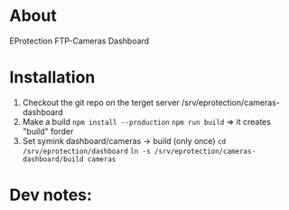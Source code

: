 # About
EProtection FTP-Cameras Dashboard

# Installation
1. Checkout the git repo on the terget server /srv/eprotection/cameras-dashboard
2. Make a build 
    `npm install --production`
    `npm run build` => it creates "build" forder
3. Set symink dashboard/cameras -> build  (only once)
    `cd /srv/eprotection/dashboard`
    `ln -s /srv/eprotection/cameras-dashboard/build cameras`


# Dev notes:
